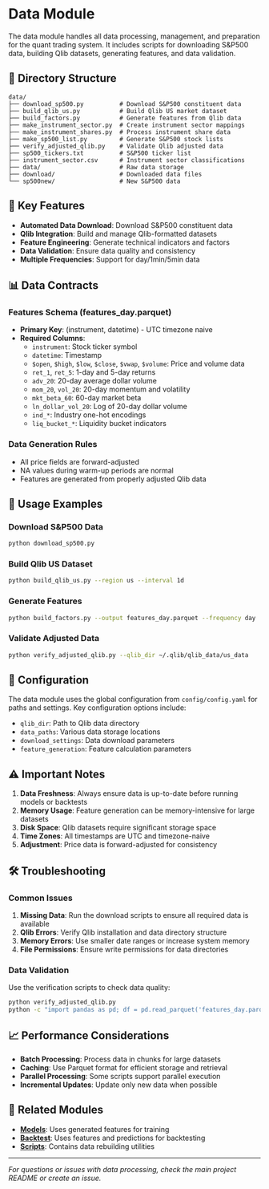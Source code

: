# Data Module

The data module handles all data processing, management, and preparation for the quant trading system. It includes scripts for downloading S&P500 data, building Qlib datasets, generating features, and data validation.

## 📁 Directory Structure

```
data/
├── download_sp500.py          # Download S&P500 constituent data
├── build_qlib_us.py           # Build Qlib US market dataset
├── build_factors.py           # Generate features from Qlib data
├── make_instrument_sector.py  # Create instrument sector mappings
├── make_instrument_shares.py  # Process instrument share data
├── make_sp500_list.py         # Generate S&P500 stock lists
├── verify_adjusted_qlib.py    # Validate Qlib adjusted data
├── sp500_tickers.txt          # S&P500 ticker list
├── instrument_sector.csv      # Instrument sector classifications
├── data/                      # Raw data storage
├── download/                  # Downloaded data files
└── sp500new/                  # New S&P500 data
```

## 🎯 Key Features

- **Automated Data Download**: Download S&P500 constituent data
- **Qlib Integration**: Build and manage Qlib-formatted datasets
- **Feature Engineering**: Generate technical indicators and factors
- **Data Validation**: Ensure data quality and consistency
- **Multiple Frequencies**: Support for day/1min/5min data

## 📊 Data Contracts

### Features Schema (features_day.parquet)
- **Primary Key**: (instrument, datetime) - UTC timezone naive
- **Required Columns**:
  - `instrument`: Stock ticker symbol
  - `datetime`: Timestamp
  - `$open`, `$high`, `$low`, `$close`, `$vwap`, `$volume`: Price and volume data
  - `ret_1`, `ret_5`: 1-day and 5-day returns
  - `adv_20`: 20-day average dollar volume
  - `mom_20`, `vol_20`: 20-day momentum and volatility
  - `mkt_beta_60`: 60-day market beta
  - `ln_dollar_vol_20`: Log of 20-day dollar volume
  - `ind_*`: Industry one-hot encodings
  - `liq_bucket_*`: Liquidity bucket indicators

### Data Generation Rules
- All price fields are forward-adjusted
- NA values during warm-up periods are normal
- Features are generated from properly adjusted Qlib data

## 🚀 Usage Examples

### Download S&P500 Data
```bash
python download_sp500.py
```

### Build Qlib US Dataset
```bash
python build_qlib_us.py --region us --interval 1d
```

### Generate Features
```bash
python build_factors.py --output features_day.parquet --frequency day
```

### Validate Adjusted Data
```bash
python verify_adjusted_qlib.py --qlib_dir ~/.qlib/qlib_data/us_data
```

## 🔧 Configuration

The data module uses the global configuration from `config/config.yaml` for paths and settings. Key configuration options include:

- `qlib_dir`: Path to Qlib data directory
- `data_paths`: Various data storage locations
- `download_settings`: Data download parameters
- `feature_generation`: Feature calculation parameters

## ⚠️ Important Notes

1. **Data Freshness**: Always ensure data is up-to-date before running models or backtests
2. **Memory Usage**: Feature generation can be memory-intensive for large datasets
3. **Disk Space**: Qlib datasets require significant storage space
4. **Time Zones**: All timestamps are UTC and timezone-naive
5. **Adjustment**: Price data is forward-adjusted for consistency

## 🛠️ Troubleshooting

### Common Issues

1. **Missing Data**: Run the download scripts to ensure all required data is available
2. **Qlib Errors**: Verify Qlib installation and data directory structure
3. **Memory Errors**: Use smaller date ranges or increase system memory
4. **File Permissions**: Ensure write permissions for data directories

### Data Validation

Use the verification scripts to check data quality:
```bash
python verify_adjusted_qlib.py
python -c "import pandas as pd; df = pd.read_parquet('features_day.parquet'); print(df.info())"
```

## 📈 Performance Considerations

- **Batch Processing**: Process data in chunks for large datasets
- **Caching**: Use Parquet format for efficient storage and retrieval
- **Parallel Processing**: Some scripts support parallel execution
- **Incremental Updates**: Update only new data when possible

## 🔗 Related Modules

- **[Models](../models/README.md)**: Uses generated features for training
- **[Backtest](../backtest/README.md)**: Uses features and predictions for backtesting
- **[Scripts](../scripts/README.md)**: Contains data rebuilding utilities

---

*For questions or issues with data processing, check the main project README or create an issue.*
